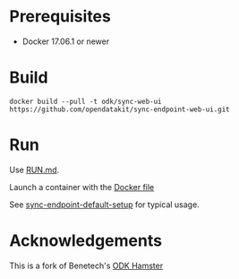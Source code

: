 # Prerequisites

 - Docker 17.06.1 or newer

# Build 

`docker build --pull -t odk/sync-web-ui https://github.com/opendatakit/sync-endpoint-web-ui.git`

# Run

Use [RUN.md](RUN.md).

Launch a container with the [Docker file](DOCKER.md)

See [sync-endpoint-default-setup](https://github.com/opendatakit/sync-endpoint-default-setup) for typical usage.

# Acknowledgements

This is a fork of Benetech's [ODK Hamster](https://github.com/benetech/odk-hamsterball-java)


